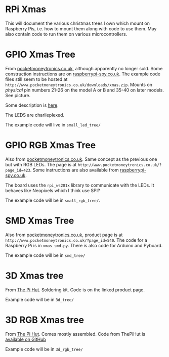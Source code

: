# RPi Xmas

This will document the various christmas trees I own which mount on Raspberry Pis, i.e. how to mount them along with code to use them. May also contain code to run them on various microcontrollers.

# GPIO Xmas Tree

From [pocketmoneytronics.co.uk](https://www.pocketmoneytronics.co.uk), although apparently no longer sold. Some construction instructions are on [raspberrypi-spy.co.uk](https://www.raspberrypi-spy.co.uk/2014/12/raspberry-gpio-xmas-tree-add-on/). The example code files still seem to be hosted at `http://www.pocketmoneytronics.co.uk/downloads/xmas.zip`. Mounts on *physical* pin numbers 21-26 on the model A or B and 35-40 on later models. See picture.

Some description is [here](http://www.pocketmoneytronics.co.uk/?page_id=239).

The LEDS are charlieplexed. 

The example code will live in `small_led_tree/`

# GPIO RGB Xmas Tree

Also from [pocketmoneytronics.co.uk](www.pocketmoneytronics.co.uk). Same concept as the previous one but with RGB LEDs. The page is at `http://www.pocketmoneytronics.co.uk/?page_id=423`. Some instructions are also available from [raspberrypi-spy.co.uk](https://www.raspberrypi-spy.co.uk/2016/12/rgb-led-christmas-tree-by-pocketmoneytronics/).

The board uses the `rpi_ws281x` library to communicate with the LEDs. It behaves like Neopixels which I think use SPI?

The example code will be in `small_rgb_tree/`.

# SMD Xmas Tree

Also from [pocketmoneytronics.co.uk](http://www.pocketmoneytronics.co.uk), product page is at `http://www.pocketmoneytronics.co.uk/?page_id=540`. The code for a Raspberry Pi is in `xmas_smd.py`. There is also code for Arduino and Pyboard.

The example code will be in `smd_tree/`

# 3D Xmas tree

From [The Pi Hut](https://thepihut.com/products/3d-xmas-tree-for-raspberry-pi). Soldering kit. Code is on the linked product page.

Example code will be in `3d_tree/`

# 3D RGB Xmas tree

From [The Pi Hut](https://thepihut.com/products/3d-rgb-xmas-tree-for-raspberry-pi). Comes mostly assembled. Code from ThePiHut is [available on GitHub](https://github.com/ThePiHut/rgbxmastree)

Example code will be in `3d_rgb_tree/`
